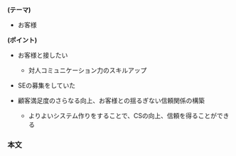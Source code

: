**(テーマ)**

* お客様

**(ポイント)**

* お客様と接したい
  * 対人コミュニケーション力のスキルアップ
  
* SEの募集をしていた
* 顧客満足度のさらなる向上、お客様との揺るぎない信頼関係の構築
  * よりよいシステム作りをすることで、CSの向上、信頼を得ることができる
  
  
### 本文
